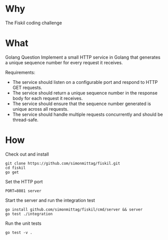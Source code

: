 # Why
The Fiskil coding challenge

# What
Golang Question
Implement a small HTTP service in Golang that generates a unique sequence number for every request it receives.

Requirements:
*	The service should listen on a configurable port and respond to HTTP GET requests.
*	The service should return a unique sequence number in the response body for each request it receives.
*	The service should ensure that the sequence number generated is unique across all requests.
*	The service should handle multiple requests concurrently and should be thread-safe.

# How
Check out and install
```
git clone https://github.com/simonmittag/fiskil.git
cd fiskil
go get
```

Set the HTTP port
```
PORT=8081 server
```

Start the server and run the integration test
```
go install github.com/simonmittag/fiskil/cmd/server && server
go test ./integration
```

Run the unit tests
```
go test -v .
```